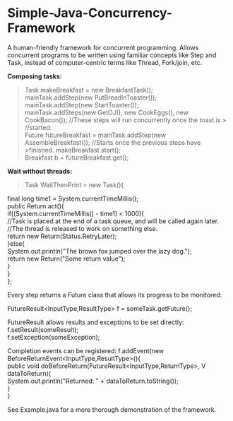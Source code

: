 Simple-Java-Concurrency-Framework
=================================

A human-friendly framework for concurrent programming. Allows concurrent programs to be written using familiar concepts like Step and Task, instead of computer-centric terms like Thread, Fork/join, etc.


**Composing tasks:**

>Task makeBreakfast = new BreakfastTask();  
>mainTask.addStep(new PutBreadInToaster());  
>mainTask.addStep(new StartToaster());  
>mainTask.addSteps(new GetOJ(), new CookEggs(), new CookBacon()); //These steps will run concurrently once the toast is >                                                                         //started.    
>Future<Breakfast> futureBreakfast = mainTask.addStep(new AssembleBreakfast()); //Starts once the previous steps have >finished.   makeBreakfast.start();                                                        
>Breakfast b = futureBreakfast.get();    



**Wait without threads:**

>Task WaitThenPrint = new Task<String>(){  
  
   final long time1 = System.currentTimeMillis();  
   public Return<String> act(){  
     if((System.currentTimeMillis() - time1) < 1000){  
       //Task is placed at the end of a task queue, and will be called again later.  
       //The thread is released to work on something else.  
       return new Return<String>(Status.RetryLater);  
     }else{  
       System.out.println("The brown fox jumped over the lazy dog.");  
       return new Return<String>("Some return value");  
      }  
   }  
};  


Every step returns a Future class that allows its progress to be monitored:  

FutureResult<InputType,ResultType> f = someTask.getFuture();  

FutureResult allows results and exceptions to be set directly:  
f.setResult(someResult);  
f.setException(someException);  

Completion events can be registered:
f.addEvent(new BeforeReturnEvent<InputType,ResultType>(){  
    public void doBeforeReturn(FutureResult<InputType,ReturnType>, V dataToReturn){  
          System.out.println("Returned: " + dataToReturn.toString());  
    }  
}  


  
See Example.java for a more thorough demonstration of the framework.  

